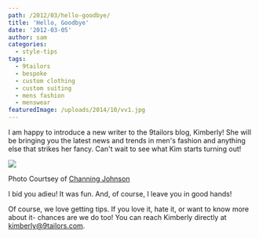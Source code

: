 ```yaml
---
path: /2012/03/hello-goodbye/
title: 'Hello, Goodbye'
date: '2012-03-05'
author: sam
categories:
  - style-tips
tags:
  - 9tailors
  - bespoke
  - custom clothing
  - custom suiting
  - mens fashion
  - menswear
featuredImage: /uploads/2014/10/vv1.jpg
---
```

I am happy to introduce a new writer to the 9tailors blog, Kimberly! She will be bringing you the latest news and trends in men's fashion and anything else that strikes her fancy. Can't wait to see what Kim starts turning out!

[![](http://1.bp.blogspot.com/-vav_u1vR2P0/T066r8Fu9SI/AAAAAAAABM4/aHOT3tIbj2Y/s640/9TailorsFallShoot-159.jpg)](http://1.bp.blogspot.com/-vav_u1vR2P0/T066r8Fu9SI/AAAAAAAABM4/aHOT3tIbj2Y/s1600/9TailorsFallShoot-159.jpg)

Photo Courtsey of [Channing Johnson](http://www.channingjohnson.com/)

I bid you adieu! It was fun. And, of course, I leave you in good hands!

Of course, we love getting tips. If you love it, hate it, or want to know more about it- chances are we do too! You can reach Kimberly directly at [kimberly@9tailors.com](mailto:kimberly@9tailors.com).